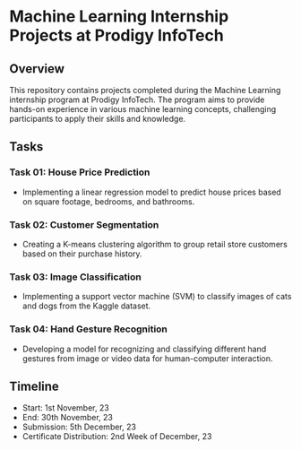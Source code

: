 # Machine Learning Internship Projects at Prodigy InfoTech

## Overview
This repository contains projects completed during the Machine Learning internship program at Prodigy InfoTech. The program aims to provide hands-on experience in various machine learning concepts, challenging participants to apply their skills and knowledge.

## Tasks
### Task 01: House Price Prediction
- Implementing a linear regression model to predict house prices based on square footage, bedrooms, and bathrooms.

### Task 02: Customer Segmentation
- Creating a K-means clustering algorithm to group retail store customers based on their purchase history.

### Task 03: Image Classification
- Implementing a support vector machine (SVM) to classify images of cats and dogs from the Kaggle dataset.

### Task 04: Hand Gesture Recognition
- Developing a model for recognizing and classifying different hand gestures from image or video data for human-computer interaction.


## Timeline
- Start: 1st November, 23
- End: 30th November, 23
- Submission: 5th December, 23
- Certificate Distribution: 2nd Week of December, 23
